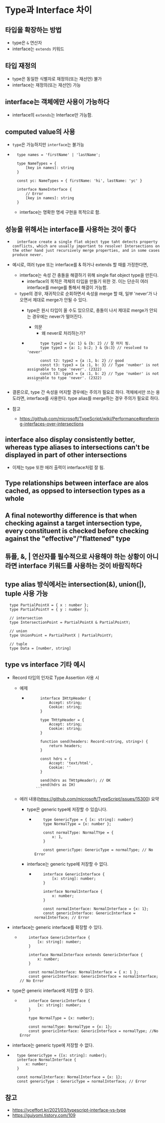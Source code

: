 
# Type과 Interface 차이

## 타입을 확장하는 방법

- type은 `&` 연산자
- interface는 `extends` 키워드

## 타입 재정의

- type은 동일한 식별자로 재정의(또는 재선언) 불가
- interface는 재정의(또는 재선언) 가능

## interface는 객체에만 사용이 가능하다

- interface의 `extends`는 Interface만 가능함.

## computed value의 사용

- `type`은 가능하지만 `interface`는 불가능

- ```
    type names = 'firstName' | 'lastName';

    type NameTypes = {
        [key in names]: string
    }

    const yc: NameTypes = { firstName: 'hi', lastName: 'yc' }

    interface NameInterface {
        // Error 
        [key in names]: string
    }
  ```

  - interface는 명확한 명세 구현을 목적으로 함.

## 성능을 위해서는 interface를 사용하는 것이 좋다

- ```
    interface create a single flat object type taht detects property conflicts, which are usually important to resolve! Intersections on the other hand just recursively merge properties, and in some cases produce never.
  ```

- 예시로, 여러 type 또는 interface를 & 하거나 extends 할 때를 가정한다면,
  - interface는 속성 간 충돌을 해결하기 위해 single flat object type을 만든다.
    - interface의 목적은 객체의 타입을 만들기 위한 것. 이는 단순히 여러 interface를 merge를 통해서 해결이 가능함.
  - type의 경우, 재귀적으로 순회하면서 속성을 merge 할 때, 일부 'never'가 나오면서 제대로 merge가 안될 수 있다.
    - type은 원시 타입이 올 수도 있으므로, 충돌이 나서 제대로 merge가 안되는 경우에는 never가 떨어진다.
      - 의문
        - 왜 never로 처리하는가?

    - ```
            type type2 = {a: 1} & {b: 2} // 잘 머지 됨.
            type type3 = {a: 1; b:2; } & {b:3} // resolved to 'never'

            const t2: type2 = {a :1, b: 2} // good
            const t3: type3 = {a :1, b: 3} // Type 'number' is not assignable to type 'never'. (2322)
            const t3: type3 = {a :1, b: 2} // Type 'number' is not assignable to type 'never'. (2322)
          ```

- 결론으로, type 간 속성을 머지할 경우에는 주의가 필요로 하다. 객체에서만 쓰는 용도라면, interface를 사용한다. type alias를 merge하는 경우 주의가 필요로 하다.

- 참고
  - <https://github.com/microsoft/TypeScript/wiki/Performance#preferring-interfaces-over-intersections>

## interface also display consistently better, whereas type aliases to intersections can't be displayed in part of other intersections

- 이제는 type 또한 에러 출력이 interface처럼 잘 됨.

## Type relationships between interface are alos cached, as oppsed to intersection types as a whole

## A final noteworthy difference is that when checking against a target intersection type, every constituent is checked before checking against the "effective"/"flattened" type

## 튜플, &, | 연산자를 필수적으로 사용해야 하는 상황이 아니라면 interface 키워드를 사용하는 것이 바람직하다

## type alias 방식에서는 intersection(&), union(|), tuple 사용 가능

```
  type PartialPointX = { x : number };
  type PartialPointY = { y : number };

  // intersection
  type IntersectionPoint = PartialPointX & PartialPointY;

  // union
  type UnionPoint = PartialPontX | PartialPointY;

  // tuple
  type Data = [number, string]
```

## type vs interface 기타 예시

- Record 타입의 인자로 Type Assertion 사용 시
  - 예제

    - ```
            interface IHttpHeader {
                Accept: string;
                Cookie: string;
            }

            type THttpHeader = {
                Accept: string;
                Cookie: string;
            }

            function send(headers: Record:<string, string>) {
                return headers;
            }

            const hdrs = {
                Accept: 'text/html',
                Cookie: ''
            }

            send(hdrs as THttpHeader); // OK
            send(hdrs as IH)
          ```

  - 에러 내용(<https://github.com/microsoft/TypeScript/issues/15300>) 요약
    - type은 generic type에 저장할 수 있습니다.

      - ```
            type GenericType = { [x: string]: number}
            type NormalType = {x: number };

            const normalType: NormalTYpe = {
                x: 1,
            }

            const genericType: GenericType = normalType; // No Error
        ```

    - interface는 generic type에 저장할 수 없다.

      - ```
            interface GenericInterface {
                [x: string]: number;
            }

            interface NormalInterface {
                x: number;
            }

            const normalInterface: NormalInterface = {x: 1};
            const genericInterface: GenericInterface = normalInterface; // Error
          ```

- interface는 generic interface를 확장할 수 있다.

  - ```
        interface GenericInterface {
            [x: string]: number;
        }

        interface NormalInterface extends GenericInterface {
            x: number;
        }

        const normalInterface: NormalInterface = { x: 1 };
        const genericInterface: GenericInterface = normalInterface; // No Error
      ```

- type은 generic interface에 저장할 수 있다.

  - ```
        interface GenericInterface {
            [x: string]: number;
        }

        type NormalType = {x: number};

        const normalType: NormalType = {x: 1};
        const genericInterface: GenericInterface = normalType; //No Error
      ```

- interface는 generic type에 저장할 수 없다.

- ```
    type GenericType = {[x: string]: number};
    interface NormalInterface {
        x: number;
    }

    const normalInterface: NormalInterface = {x: 1};
    const genericType : GenericType = normalInterface; // Error
   ```

## 참고

- <https://yceffort.kr/2021/03/typescript-interface-vs-type>
- <https://guiyomi.tistory.com/109>
